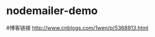 # nodemailer-demo 
#博客链接
<a href="http://www.cnblogs.com/1wen/p/5368813.html">http://www.cnblogs.com/1wen/p/5368813.html</a>